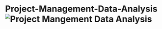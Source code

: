 # Project-Management-Data-Analysis![Project Mangement Data Analysis](https://user-images.githubusercontent.com/122022429/228754205-d05c6fef-a84a-40a8-b9ce-27c06c10d632.png)
